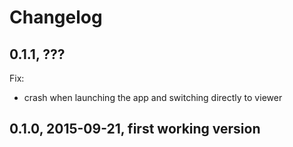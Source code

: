 # Changelog

## 0.1.1, ???

Fix:

- crash when launching the app and switching directly to viewer

## 0.1.0, 2015-09-21, first working version

